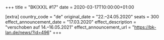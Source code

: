 +++
title = "BK(XX)L #17"
date = 2020-03-17T10:00:00+01:00

[extra]
country_code = "de"
original_date = "22.–24.05.2020"
seats = 300
effect_announcement_date = "17.03.2020"
effect_description = "verschoben auf 14.–16.05.2021"
effect_announcement_url = "https://bk-lan.de/news/?id=496"
+++
